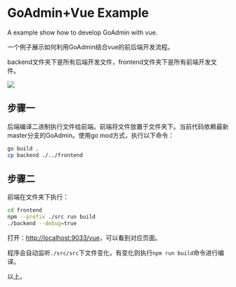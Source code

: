 # GoAdmin+Vue Example

A example show how to develop GoAdmin with vue.

一个例子展示如何利用GoAdmin结合vue的前后端开发流程。

backend文件夹下是所有后端开发文件，frontend文件夹下是所有前端开发文件。

![](http://quick.go-admin.cn/docs/vue-goadmin.png)


## 步骤一

后端编译二进制执行文件给前端。前端将文件放置于文件夹下。当前代码依赖最新master分支的GoAdmin。使用go mod方式，执行以下命令：

```bash
go build .
cp backend ./../frontend
```

## 步骤二

前端在文件夹下执行：

```bash
cd frontend
npm --prefix ./src run build
./backend --debug=true
```

打开：[http://localhost:9033/vue](http://localhost:9033/vue)，可以看到对应页面。

程序会自动监听```./src/src```下文件变化，有变化则执行```npm run build```命令进行编译。

以上。